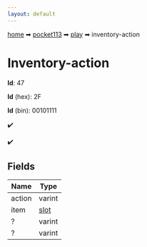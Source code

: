 ```yaml
---
layout: default
---
```


[home](/) ➡ [pocket113](/protocol/pocket113) ➡ [play](/protocol/pocket113/play) ➡ inventory-action

# Inventory-action

**Id**: 47

**Id** (hex): 2F

**Id** (bin): 00101111

✔️

✔️

## Fields

Name | Type
---|---
action | varint
item | [slot](/protocol/pocket113/types/slot)
? | varint
? | varint

